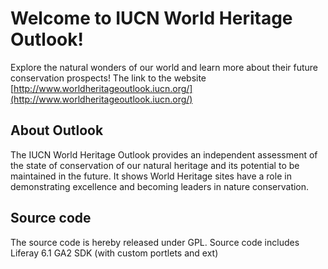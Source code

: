 # Welcome to IUCN World Heritage Outlook!
Explore the natural wonders of our world and learn more about their future conservation prospects!
The link to the website [http://www.worldheritageoutlook.iucn.org/](http://www.worldheritageoutlook.iucn.org/)
## About Outlook
The IUCN World Heritage Outlook provides an independent assessment of the state of conservation of our natural heritage and its potential to be maintained in the future. It shows World Heritage sites have a role in demonstrating excellence and becoming leaders in nature conservation. 
## Source code
The source code is hereby released under GPL.
Source code includes Liferay 6.1 GA2 SDK (with custom portlets and ext)